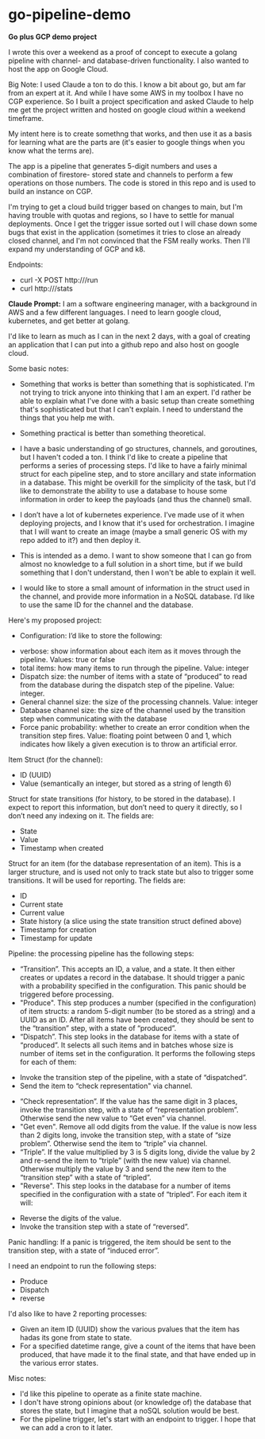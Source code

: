 # go-pipeline-demo
**Go plus GCP demo project**

I wrote this over a weekend as a proof of concept to execute a golang pipeline with channel-
and database-driven functionality.  I also wanted to host the app on Google Cloud.

Big Note: I used Claude a ton to do this.  I know a bit about go, but am far from an expert
at it.  And while I have some AWS in my toolbox I have no CGP experience.  So I built a
project specification and asked Claude to help me get the project written and hosted on
google cloud within a weekend timeframe.

My intent here is to create somethng that works, and then use it as a basis for learning
what are the parts are (it's easier to google things when you know what the terms are).

The app is a pipeline that generates 5-digit numbers and uses a combination of firestore-
stored state and channels to perform a few operations on those numbers.  The code is stored
in this repo and is used to build an instance on CGP.

I'm trying to get a cloud build trigger based on changes to main, but I'm having trouble
with quotas and regions, so I have to settle for manual deployments.  Once I get the
trigger issue sorted out I will chase down some bugs that exist in the application
(sometimes it tries to close an already closed channel, and I'm not convinced that the
FSM really works.  Then I'll expand my understanding of GCP and k8.

Endpoints:
- curl -X POST http://<HOSTNAME>/run
- curl http://<HOSTNAME>/stats

**Claude Prompt:**
I am a software engineering manager, with a background in AWS and a few different languages.
I need to learn google cloud, kubernetes, and get better at golang.

I'd like to learn as much as I can in the next 2 days, with a goal of creating an application
that I can put into a github repo and also host on google cloud.

Some basic notes:
- Something that works is better than something that is sophisticated.  I'm not trying to trick
anyone into thinking that I am an expert.  I'd rather be able to explain what I've done with a
basic setup than create something that's sophisticated but that I can't explain.  I need to
understand the things that you help me with.

- Something practical is better than something theoretical.

- I have a basic understanding of go structures, channels, and goroutines, but I haven't coded a
ton.  I think I'd like to create a pipeline that performs a series of processing steps.  I'd
like to have a fairly minimal struct for each pipeline step, and to store ancillary and state
information in a database.  This might be overkill for the simplicity of the task, but I'd like
to demonstrate the ability to use a database to house some information in order to keep the payloads
(and thus the channel) small.

- I don’t have a lot of kubernetes experience.  I’ve made use of it when deploying projects, and I
know that it's used for orchestration.  I imagine that I will want to create an image (maybe a small
generic OS with my repo added to it?) and then deploy it.

- This is intended as a demo.  I want to show someone that I can go from almost no knowledge to a
full solution in a short time, but if we build something that I don't understand, then I won't be
able to explain it well.
- I would like to store a small amount of information in the struct used in the channel, and provide
more information in a NoSQL database.  I’d like to use the same ID for the channel and the database.

Here's my proposed project:
- Configuration: I’d like to store the following:
* verbose: show information about each item as it moves through the pipeline.  Values: true or false
* total items: how many items to run through the pipeline.  Value: integer
* Dispatch size: the number of items with a state of “produced” to read from the database during the dispatch step of the pipeline.  Value: integer.
* General channel size: the size of the processing channels.  Value: integer
* Database channel size: the size of the channel used by the transition step when communicating with the database
* Force panic probability: whether to create an error condition when the transition step fires.  Value: floating point between 0 and 1, which indicates how likely a given execution is to throw an artificial error.

Item Struct (for the channel):
- ID (UUID)
- Value (semantically an integer, but stored as a string of length 6)

Struct for state transitions (for history, to be stored in the database).  I expect to report this information, but don’t need to query it directly, so I don’t need any indexing on it.  The fields are:
- State
- Value
- Timestamp when created

Struct for an item (for the database representation of an item).  This is a larger structure, and is used not only to track state but also to trigger some transitions.  It will be used for reporting.  The fields are:
- ID
- Current state
- Current value
- State history (a slice using the state transition struct defined above)
- Timestamp for creation
- Timestamp for update

Pipeline: the processing pipeline has the following steps:
- “Transition”.  This accepts an ID, a value, and a state.  It then either creates or updates a record in the database.  It should trigger a panic with a probability specified in the configuration.  This panic should be triggered before processing.
- "Produce".  This step produces a number (specified in the configuration) of item structs: a random 5-digit number (to be stored as a string)  and a UUID as an ID.  After all items have been created, they should be sent to the “transition” step, with a state of “produced”.
- “Dispatch”.  This step looks in the database for items with a state of “produced”.  It selects all such items and in batches whose size is number of items set in the configuration.  It performs the following steps for each of them:
* Invoke the transition step of the pipeline, with a state of “dispatched”.
* Send the item to “check representation" via channel.
- “Check representation”.  If the value has the same digit in 3 places, invoke the transition step, with a state of “representation problem”.  Otherwise send the new value to “Get even” via channel.
- "Get even".  Remove all odd digits from the value.  If the value is now less than 2 digits long, invoke the transition step, with a state of “size problem”.  Otherwise send the item to “triple” via channel.
- “Triple”.  If the value multiplied by 3 is 5 digits long, divide the value by 2 and re-send the item to “triple” (with the new value) via channel.  Otherwise multiply the value by 3 and send the new item to the “transition step” with a state of “tripled”.
- "Reverse".  This step looks in the database for a number of items specified in the configuration with a state of “tripled”.  For each item it will:
* Reverse the digits of the value.
* Invoke the transition step with a state of “reversed”.

Panic handling:
If a panic is triggered, the item should be sent to the transition step, with a state of “induced error”.

I need an endpoint to run the following steps:
- Produce
- Dispatch
- reverse

I'd also like to have 2 reporting processes:
- Given an item ID (UUID) show the various pvalues that the item has hadas its gone from state to state.
- For a specified datetime range, give a count of the items that have been produced, that have made it to the final state, and that have ended up in the various error states.

Misc notes:
- I'd like this pipeline to operate as a finite state machine.
- I don't have strong opinions about (or knowledge of) the database that stores the state, but I imagine that a noSQL solution would be best.
- For the pipeline trigger, let's start with an endpoint to trigger.  I hope that we can add a cron to it later. 

